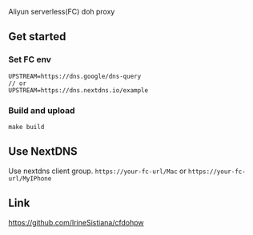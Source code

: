 Aliyun serverless(FC) doh proxy

## Get started

### Set FC env

```
UPSTREAM=https://dns.google/dns-query
// or
UPSTREAM=https://dns.nextdns.io/example
```
### Build and upload
```
make build
```

## Use NextDNS
Use nextdns client group. `https://your-fc-url/Mac` or `https://your-fc-url/MyIPhone`

## Link
https://github.com/IrineSistiana/cfdohpw